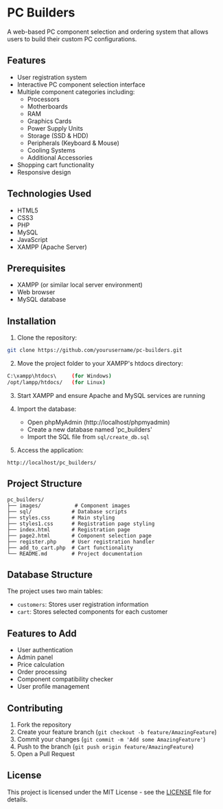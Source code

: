 # PC Builders

A web-based PC component selection and ordering system that allows users to build their custom PC configurations.

## Features

- User registration system
- Interactive PC component selection interface
- Multiple component categories including:
  - Processors
  - Motherboards
  - RAM
  - Graphics Cards
  - Power Supply Units
  - Storage (SSD & HDD)
  - Peripherals (Keyboard & Mouse)
  - Cooling Systems
  - Additional Accessories
- Shopping cart functionality
- Responsive design

## Technologies Used

- HTML5
- CSS3
- PHP
- MySQL
- JavaScript
- XAMPP (Apache Server)

## Prerequisites

- XAMPP (or similar local server environment)
- Web browser
- MySQL database

## Installation

1. Clone the repository:
```bash
git clone https://github.com/yourusername/pc-builders.git
```

2. Move the project folder to your XAMPP's htdocs directory:
```bash
C:\xampp\htdocs\     (for Windows)
/opt/lampp/htdocs/   (for Linux)
```

3. Start XAMPP and ensure Apache and MySQL services are running

4. Import the database:
   - Open phpMyAdmin (http://localhost/phpmyadmin)
   - Create a new database named 'pc_builders'
   - Import the SQL file from `sql/create_db.sql`

5. Access the application:
```
http://localhost/pc_builders/
```

## Project Structure

```
pc_builders/
├── images/           # Component images
├── sql/             # Database scripts
├── styles.css       # Main styling
├── styles1.css      # Registration page styling
├── index.html       # Registration page
├── page2.html       # Component selection page
├── register.php     # User registration handler
├── add_to_cart.php  # Cart functionality
└── README.md        # Project documentation
```

## Database Structure

The project uses two main tables:
- `customers`: Stores user registration information
- `cart`: Stores selected components for each customer

## Features to Add

- User authentication
- Admin panel
- Price calculation
- Order processing
- Component compatibility checker
- User profile management

## Contributing

1. Fork the repository
2. Create your feature branch (`git checkout -b feature/AmazingFeature`)
3. Commit your changes (`git commit -m 'Add some AmazingFeature'`)
4. Push to the branch (`git push origin feature/AmazingFeature`)
5. Open a Pull Request

## License

This project is licensed under the MIT License - see the [LICENSE](LICENSE) file for details.
